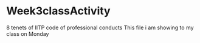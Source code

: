 # Week3classActivity
8 tenets of IITP code of professional conducts
This file i am showing to my class on Monday
